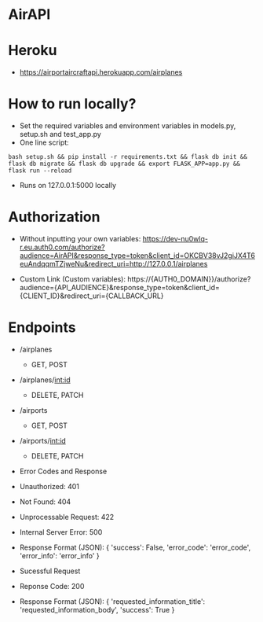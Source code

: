 # AirAPI

# Heroku

* https://airportaircraftapi.herokuapp.com/airplanes

# How to run locally?

* Set the required variables and environment variables in models.py, setup.sh and test_app.py
* One line script:
```
bash setup.sh && pip install -r requirements.txt && flask db init && flask db migrate && flask db upgrade && export FLASK_APP=app.py && flask run --reload
```

* Runs on 127.0.0.1:5000 locally

# Authorization

* Without inputting your own variables:
https://dev-nu0wlq-r.eu.auth0.com/authorize?audience=AirAPI&response_type=token&client_id=OKCBV38vJ2giJX4T6euAndqqmTZjweNu&redirect_uri=http://127.0.0.1/airplanes

* Custom Link (Custom variables):
https://{AUTH0_DOMAIN}}/authorize?audience={API_AUDIENCE}&response_type=token&client_id={CLIENT_ID}&redirect_uri={CALLBACK_URL}

# Endpoints

* /airplanes
    * GET, POST
* /airplanes/<int:id>
    * DELETE, PATCH
* /airports
    * GET, POST
* /airports/<int:id>
    * DELETE, PATCH

* Error Codes and Response

* Unauthorized: 401
* Not Found: 404
* Unprocessable Request: 422
* Internal Server Error: 500
* Response Format (JSON): {
                            'success': False,
                            'error_code': 'error_code',
                            'error_info': 'error_info'
                        }

* Sucessful Request

* Reponse Code: 200
* Response Format (JSON): {
                            'requested_information_title': 'requested_information_body',
                            'success': True
                        }
